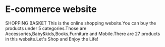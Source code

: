 # E-commerce website
SHOPPING BASKET
This is the online shopping website.You can buy the products under 5 categories.Those are Accessories,Baby&kids,Books,Furniture and Mobile.There are 27 products in this website.Let's Shop and Enjoy the Life!
